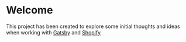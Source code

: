 # Welcome

This project has been created to explore some initial thoughts and ideas when working with [Gatsby](https://www.gatsbyjs.org) and [Shopify](https://www.shopify.com)
